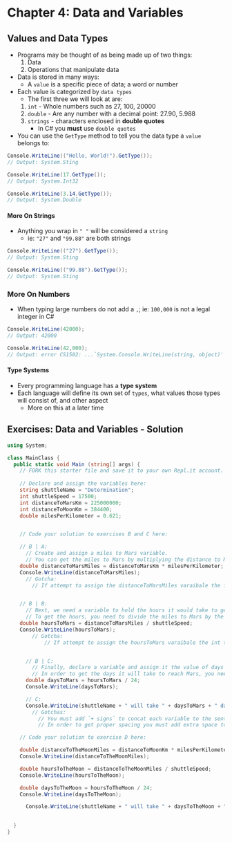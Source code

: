 # Chapter 4: Data and Variables
## Values and Data Types
* Programs may be thought of as being made up of two things:
  1. Data
  2. Operations that manipulate data
* Data is stored in many ways:
  * A `value` is a specific piece of data; a word or number
* Each value is categorized by `data types`
  * The first three we will look at are:
  1. `int` - Whole numbers such as 27, 100, 20000
  2. `double` - Are any number with a decimal point: 27.90, 5.988
  3. `strings` - characters enclosed in **double quotes**
     * In C# you **must** use `double quotes`
* You can use the `GetType` method to tell you the data type a `value` belongs to:
```C#
Console.WriteLine(("Hello, World!").GetType());
// Output: System.Sting

Console.WriteLine(17.GetType());
// Output: System.Int32

Console.WriteLine(3.14.GetType());
// Output: System.Double
```
#### More On Strings
* Anything you wrap in `" "` will be considered a `string`
  * ie: `"27"` and `"99.88"` are both strings
```C#
Console.WriteLine(("27").GetType());
// Output: System.Sting

Console.WriteLine(("99.88").GetType());
// Output: System.Sting
```

### More On Numbers
* When typing large numbers do not add a `,`; ie: `100,000` is not a legal integer in C#
```C#
Console.WriteLine(42000);
// Output: 42000

Console.WriteLine(42,000);
// Output: error CS1502: ...`System.Console.WriteLine(string, object)' has some invalid arguments
```

#### Type Systems
* Every programming language has a **type system**
* Each language will define its own set of `types`, what values those types will consist of, and other aspect
  * More on this at a later time





## Exercises: Data and Variables - Solution
```C#
using System;

class MainClass {
  public static void Main (string[] args) {
    // FORK this starter file and save it to your own Repl.it account.
    
    // Declare and assign the variables here:
    string shuttleName = "Determination";
    int shuttleSpeed = 17500;
    int distanceToMarsKm = 225000000;
    int distanceToMoonKm = 384400;
    double milesPerKilometer = 0.621;


    // Code your solution to exercises B and C here:

    // B | A:
      // Create and assign a miles to Mars variable. 
      // You can get the miles to Mars by multiplying the distance to Mars in kilometers by the miles per kilometer.
    double distanceToMarsMiles = distanceToMarsKm * milesPerKilometer;
    Console.WriteLine(distanceToMarsMiles);
      // Gotcha:
        // If attempt to assign the distanceToMarsMiles varaibale the int type you will throw an error because milesPerKilometer is a double and can not be covered back to a int


    // B | B: 
      // Next, we need a variable to hold the hours it would take to get to Mars. 
      // To get the hours, you need to divide the miles to Mars by the shuttle’s speed.
    double hoursToMars = distanceToMarsMiles / shuttleSpeed;
    Console.WriteLine(hoursToMars);
        // Gotcha:
            // If attempt to assign the hoursToMars varaibale the int type you will throw an error because the result of your equation is a double


      // B | C:
        // Finally, declare a variable and assign it the value of days to Mars. 
        // In order to get the days it will take to reach Mars, you need to divide the hours it will take to reach Mars by 24.
      double daysToMars = hoursToMars / 24;
      Console.WriteLine(daysToMars);

      // C:
      Console.WriteLine(shuttleName + " will take " + daysToMars + " days to reach Mars.");
        // Gotchas:
          // You must add `+ signs` to concat each variable to the sentence
          // In order to get proper spacing you must add extra space to the end and beingin of each string

    // Code your solution to exercise D here:

    double distanceToTheMoonMiles = distanceToMoonKm * milesPerKilometer;
    Console.WriteLine(distanceToTheMoonMiles);

    double hoursToTheMoon = distanceToTheMoonMiles / shuttleSpeed;
    Console.WriteLine(hoursToTheMoon);

    double daysToTheMoon = hoursToTheMoon / 24;
    Console.WriteLine(daysToTheMoon);

      Console.WriteLine(shuttleName + " will take " + daysToTheMoon + " days to reach the Moon.");

    
  }
}
```